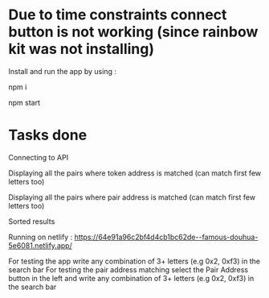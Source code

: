 # Due to time constraints connect button is not working (since rainbow kit was not installing)
Install and run the app by using : 

npm i 

npm start

# Tasks done
Connecting to API

Displaying all the pairs where token address is matched (can match first few letters too)

Displaying all the pairs where pair address is matched (can match first few letters too)

Sorted results

Running on netlify : https://64e91a96c2bf4d4cb1bc62de--famous-douhua-5e6081.netlify.app/

For testing the app write any combination of 3+ letters (e.g 0x2, 0xf3) in the search bar 
For testing the pair address matching select the Pair Address button in the left and write any combination of 3+ letters (e.g 0x2, 0xf3) in the search bar 
